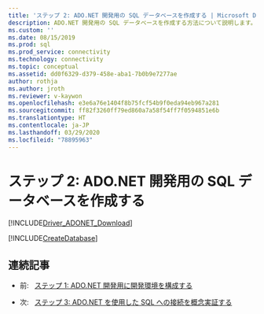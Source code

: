 ```yaml
---
title: 'ステップ 2: ADO.NET 開発用の SQL データベースを作成する | Microsoft Docs'
description: ADO.NET 開発用の SQL データベースを作成する方法について説明します。
ms.custom: ''
ms.date: 08/15/2019
ms.prod: sql
ms.prod_service: connectivity
ms.technology: connectivity
ms.topic: conceptual
ms.assetid: dd0f6329-d379-458e-aba1-7b0b9e7277ae
author: rothja
ms.author: jroth
ms.reviewer: v-kaywon
ms.openlocfilehash: e3e6a76e1404f8b75fcf54b9f0eda94eb967a281
ms.sourcegitcommit: ff82f3260ff79ed860a7a58f54ff7f0594851e6b
ms.translationtype: HT
ms.contentlocale: ja-JP
ms.lasthandoff: 03/29/2020
ms.locfileid: "78895963"
---
```

# <a name="step-2-create-a-sql-database-for-adonet-development"></a>ステップ 2: ADO.NET 開発用の SQL データベースを作成する

[!INCLUDE[Driver_ADONET_Download](../../includes/driver_adonet_download.md)]

[!INCLUDE[CreateDatabase](../../includes/createdatabase.md)]

## <a name="sequential-articles"></a>連続記事

- 前:&nbsp;&nbsp;&nbsp;[ステップ 1: ADO.NET 開発用に開発環境を構成する](step-1-configure-development-environment-ado-net-development.md)

- 次:&nbsp;&nbsp;&nbsp;[ステップ 3: ADO.NET を使用した SQL への接続を概念実証する](step-3-connect-sql-ado-net.md)  
